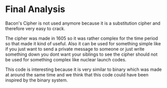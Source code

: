 # Final Analysis
Bacon's Cipher is not used anymore because it is a substitution cipher and therefore very easy to crack.  
  
The cipher was made in 1605 so it was rather complex for the time period so that made it kind of useful. Also it can be used for something simple like if you just want to send a private message to someone or just write something down you dont want your siblings to see the cipher should not be used for something complex like nuclear launch codes.

This code is interesting because it is very similar to binary which was made at around the same time and we think that this code could have been inspired by the binary system.
